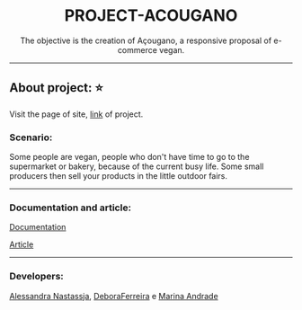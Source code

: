 <h1 align="center">PROJECT-ACOUGANO</h1>
<p align="center">The objective is the creation of Açougano, a responsive proposal of e-commerce vegan.</p>

*****
## About project: ⭐️
Visit the page of site, [link](https://alessandra-nastassja.github.io/PROJECT-ACOUGANO/) of project.

### Scenario:
Some people are vegan, people who don't have time to go to the supermarket or bakery, because of the current busy life. Some small producers then sell your products in the little outdoor fairs. 

*****
### Documentation and article:
[Documentation](https://www.dropbox.com/s/6krydk8jmczxawl/NOVA%20DOCUMENTA%C3%87%C3%83O%20A%C3%87OUGANO.docx?dl=0)

[Article](https://www.dropbox.com/s/b5x2ykd35clwf5a/Simgetec%20A%C3%87OUGANO%20%283%29.docx?dl=0)

*****
### Developers:
[Alessandra Nastassja](https://github.com/Alessandra-Nastassja),
[DeboraFerreira]() e
[Marina Andrade](https://github.com/MarinAndrade)
